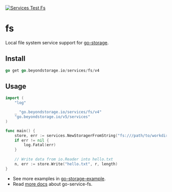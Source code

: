 [![Services Test Fs](https://github.com/rgglez/go-storage/actions/workflows/services-test-fs.yml/badge.svg)](https://github.com/rgglez/go-storage/actions/workflows/services-test-fs.yml)

# fs

Local file system service support for [go-storage](https://github.com/rgglez/go-storage).

## Install

```go
go get go.beyondstorage.io/services/fs/v4
```

## Usage

```go
import (
	"log"

	_ "go.beyondstorage.io/services/fs/v4"
	"go.beyondstorage.io/v5/services"
)

func main() {
	store, err := services.NewStoragerFromString("fs:///path/to/workdir")
	if err != nil {
		log.Fatal(err)
	}
	
	// Write data from io.Reader into hello.txt
	n, err := store.Write("hello.txt", r, length)
}
```

- See more examples in [go-storage-example](https://github.com/rgglez/go-storage-example).
- Read [more docs](https://beyondstorage.io/docs/go-storage/services/fs) about go-service-fs.
